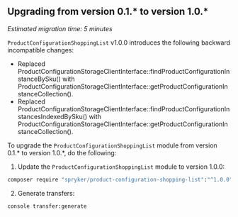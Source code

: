 ## Upgrading from version 0.1.* to version 1.0.*

*Estimated migration time: 5 minutes*

`ProductConfigurationShoppingList` v1.0.0 introduces the following backward incompatible changes:

* Replaced ProductConfigurationStorageClientInterface::findProductConfigurationInstanceBySku() with ProductConfigurationStorageClientInterface::getProductConfigurationInstanceCollection().
* Replaced ProductConfigurationStorageClientInterface::findProductConfigurationInstancesIndexedBySku() with ProductConfigurationStorageClientInterface::getProductConfigurationInstanceCollection().

To upgrade the `ProductConfigurationShoppingList` module from version 0.1.* to version 1.0.*, do the following:

1. Update the `ProductConfigurationShoppingList` module to version 1.0.0:

```bash
composer require "spryker/product-configuration-shopping-list":"^1.0.0" --update-with-dependencies
```

2. Generate transfers:

```bash
console transfer:generate
```
